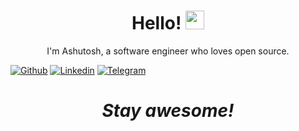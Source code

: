 <h1 align='center'> Hello! <img src="https://raw.githubusercontent.com/MartinHeinz/MartinHeinz/master/wave.gif" width="30px"></h1>
<p align='center'>
I'm Ashutosh, a software engineer who loves open source.<br>
  
[![Github](https://img.shields.io/badge/-Github-000?style=flat&logo=Github&logoColor=white)](https://github.com/a-rout) [![Linkedin](https://img.shields.io/badge/-LinkedIn-blue?style=flat&logo=Linkedin&logoColor=white)](https://www.linkedin.com/in/ashutoshrout/) [![Telegram](https://img.shields.io/badge/-Telegram-white?style=flat&logo=Telegram&logoColor=white)](https://t.me/theFault)

<h1 align='center'><i>Stay awesome!</i></h1>
